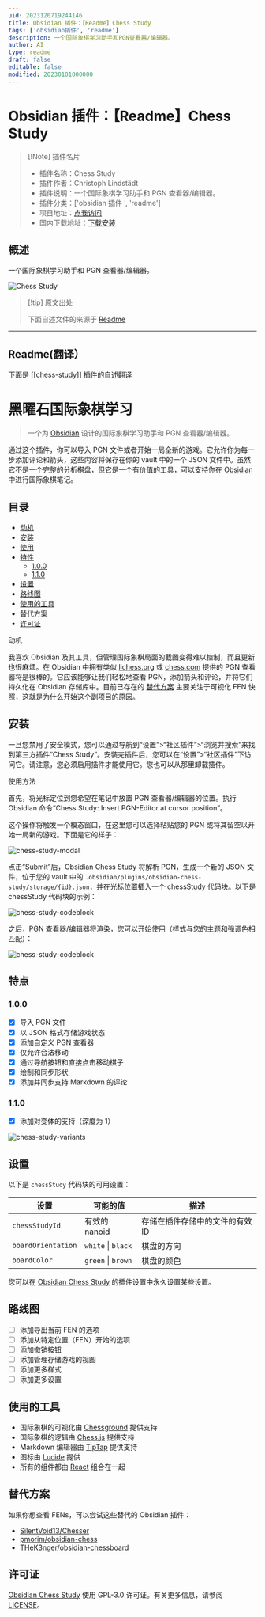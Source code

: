 ```yaml
---
uid: 2023120719244146
title: Obsidian 插件：【Readme】Chess Study
tags: ['obsidian插件', 'readme']
description: 一个国际象棋学习助手和PGN查看器/编辑器。
author: AI
type: readme
draft: false
editable: false
modified: 20230101000000
---
```


# Obsidian 插件：【Readme】Chess Study

> [!Note] 插件名片
> - 插件名称：Chess Study
> - 插件作者：Christoph Lindstädt
> - 插件说明：一个国际象棋学习助手和 PGN 查看器/编辑器。
> - 插件分类：['obsidian 插件 ', 'readme']
> - 项目地址：[点我访问](https://github.com/chrislicodes/obsidian-chess-study)
> - 国内下载地址：[下载安装](https://pkmer.cn/products/plugin/pluginMarket/?chess-study)

## 概述

一个国际象棋学习助手和 PGN 查看器/编辑器。

![Chess Study](https://cdn.pkmer.cn/covers/chess-study.png!pkmer)

> [!tip] 原文出处
>
>下面自述文件的来源于 [Readme](https://ghproxy.net/https://raw.githubusercontent.com/chrislicodes/obsidian-chess-study/trunk/README.md)
>

---

## Readme(翻译）

下面是 [[chess-study]] 插件的自述翻译

<!-- 在目录中省略 -->

# 黑曜石国际象棋学习

> 一个为 [Obsidian](https://obsidian.md/) 设计的国际象棋学习助手和 PGN 查看器/编辑器。

通过这个插件，你可以导入 PGN 文件或者开始一局全新的游戏。它允许你为每一步添加评论和箭头，这些内容将保存在你的 vault 中的一个 JSON 文件中。虽然它不是一个完整的分析棋盘，但它是一个有价值的工具，可以支持你在 [Obsidian](https://obsidian.md/) 中进行国际象棋笔记。

## 目录

- [动机](#动机)
- [安装](#安装)
- [使用](#使用)
- [特性](#特性)
	- [1.0.0](#100)
	- [1.1.0](#110)
- [设置](#设置)
- [路线图](#路线图)
- [使用的工具](#使用的工具)
- [替代方案](#替代方案)
- [许可证](#许可证)

动机

我喜欢 Obsidian 及其工具，但管理国际象棋局面的截图变得难以控制，而且更新也很麻烦。在 Obsidian 中拥有类似 [lichess.org](https://lichess.org/) 或 [chess.com](https://chess.com/) 提供的 PGN 查看器将是很棒的。它应该能够让我们轻松地查看 PGN，添加箭头和评论，并将它们持久化在 Obsidian 存储库中。目前已存在的 [替代方案](#alternatives) 主要关注于可视化 FEN 快照，这就是为什么开始这个副项目的原因。

## 安装

一旦您禁用了安全模式，您可以通过导航到“设置”>“社区插件”>“浏览并搜索”来找到第三方插件“Chess Study”。安装完插件后，您可以在“设置”>“社区插件”下访问它。请注意，您必须启用插件才能使用它。您也可以从那里卸载插件。

使用方法

首先，将光标定位到您希望在笔记中放置 PGN 查看器/编辑器的位置。执行 Obsidian 命令“Chess Study: Insert PGN-Editor at cursor position”。

这个操作将触发一个模态窗口，在这里您可以选择粘贴您的 PGN 或将其留空以开始一局新的游戏。下面是它的样子：

![chess-study-modal](https://cdn.pkmer.cn/covers/chess-study_2_0.png!pkmer)

点击“Submit”后，Obsidian Chess Study 将解析 PGN，生成一个新的 JSON 文件，位于您的 vault 中的 `.obsidian/plugins/obsidian-chess-study/storage/{id}.json`，并在光标位置插入一个 chessStudy 代码块。以下是 chessStudy 代码块的示例：

![chess-study-codeblock](https://cdn.pkmer.cn/covers/chess-study_2_1.png!pkmer)

之后，PGN 查看器/编辑器将渲染，您可以开始使用（样式与您的主题和强调色相匹配）：

![chess-study-codeblock](https://cdn.pkmer.cn/covers/chess-study_2_2.gif)

## 特点

### 1.0.0

- [x] 导入 PGN 文件
- [x] 以 JSON 格式存储游戏状态
- [x] 添加自定义 PGN 查看器
- [x] 仅允许合法移动
- [x] 通过导航按钮和直接点击移动棋子
- [x] 绘制和同步形状
- [x] 添加并同步支持 Markdown 的评论

### 1.1.0

- [x] 添加对变体的支持（深度为 1）

![chess-study-variants](https://cdn.pkmer.cn/covers/chess-study_2_3.png!pkmer)

## 设置

以下是 `chessStudy` 代码块的可用设置：

| 设置               | 可能的值           | 描述                                             |
| ------------------ | ------------------ | ------------------------------------------------ |
| `chessStudyId`     | 有效的 nanoid       | 存储在插件存储中的文件的有效 ID                    |
| `boardOrientation` | `white` \| `black` | 棋盘的方向                                       |
| `boardColor`       | `green` \| `brown` | 棋盘的颜色                                       |

您可以在 [Obsidian Chess Study](https://obsidian.md/) 的插件设置中永久设置某些设置。

## 路线图

- [ ] 添加导出当前 FEN 的选项
- [ ] 添加从特定位置（FEN）开始的选项
- [ ] 添加撤销按钮
- [ ] 添加管理存储游戏的视图
- [ ] 添加更多样式
- [ ] 添加更多设置

## 使用的工具

- 国际象棋的可视化由 [Chessground](https://github.com/lichess-org/chessground) 提供支持
- 国际象棋的逻辑由 [Chess.js](https://github.com/jhlywa/chess.js) 提供支持
- Markdown 编辑器由 [TipTap](https://github.com/ueberdosis/tiptap) 提供支持
- 图标由 [Lucide](https://github.com/lucide-icons/lucide) 提供
- 所有的组件都由 [React](https://github.com/facebook/react) 组合在一起

## 替代方案

如果你想查看 FENs，可以尝试这些替代的 Obsidian 插件：

- [SilentVoid13/Chesser](https://github.com/SilentVoid13/Chesser)
- [pmorim/obsidian-chess](https://github.com/pmorim/obsidian-chess)
- [THeK3nger/obsidian-chessboard](https://github.com/THeK3nger/obsidian-chessboard)

## 许可证

[Obsidian Chess Study](https://github.com/chrislicodes/obsidian-chess-study) 使用 GPL-3.0 许可证。有关更多信息，请参阅 [LICENSE](https://github.com/chrislicodes/obsidian-chess-study/blob/trunk/LICENSE)。
